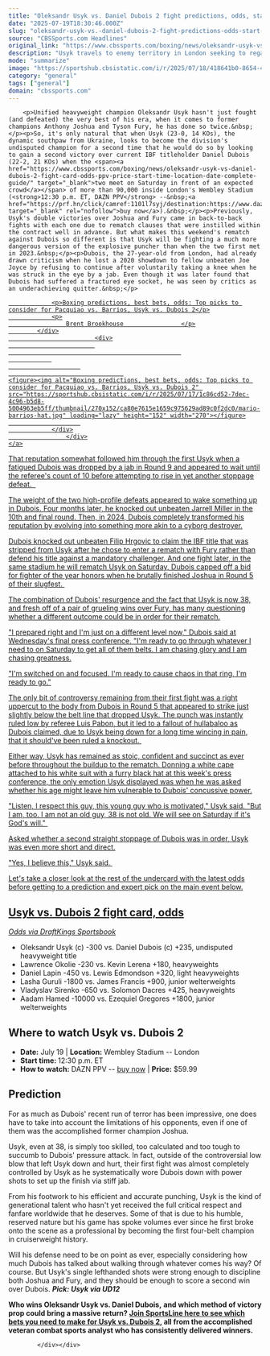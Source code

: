 ```yaml
---
title: "Oleksandr Usyk vs. Daniel Dubois 2 fight predictions, odds, start time, undercard, preview, where to watch"
date: "2025-07-19T18:30:46.000Z"
slug: "oleksandr-usyk-vs.-daniel-dubois-2-fight-predictions-odds-start-time-undercard-preview-where-to-watch"
source: "CBSSports.com Headlines"
original_link: "https://www.cbssports.com/boxing/news/oleksandr-usyk-vs-daniel-dubois-2-fight-predictions-odds-start-time-undercard-preview-where-to-watch/"
description: "Usyk travels to enemy territory in London seeking to regain a title he was stripped of"
mode: "summarize"
image: "https://sportshub.cbsistatic.com/i/r/2025/07/18/418641b0-8654-4a99-9636-71aa4ed6716f/thumbnail/1200x675/32e53cac5439e94d08ffc2bd436f38ec/usyk-dubois-2-presser.jpg"
category: "general"
tags: ["general"]
domain: "cbssports.com"
---
```

<div id="readability-page-1" class="page"><div>
        
        
                            
                
        <p>Unified heavyweight champion Oleksandr Usyk hasn't just fought (and defeated) the very best of his era, when it comes to former champions Anthony Joshua and Tyson Fury, he has done so twice.&nbsp;</p><p>So, it's only natural that when Usyk (23-0, 14 KOs), the dynamic southpaw from Ukraine, looks to become the division's undisputed champion for a second time that he would do so by looking to gain a second victory over current IBF titleholder Daniel Dubois (22-2, 21 KOs) when the <span><a href="https://www.cbssports.com/boxing/news/oleksandr-usyk-vs-daniel-dubois-2-fight-card-odds-ppv-price-start-time-location-date-complete-guide/" target="_blank">two meet on Saturday in front of an expected crowd</a></span> of more than 90,000 inside London's Wembley Stadium (<strong>12:30 p.m. ET, DAZN PPV</strong> --&nbsp;<a href="https://prf.hn/click/camref:1101l7syj/destination:https://www.dazn.com/boxing" target="_blank" rel="nofollow">buy now</a>).&nbsp;</p><p>Previously, Usyk's double victories over Joshua and Fury came in back-to-back fights with each one due to rematch clauses that were instilled within the contract well in advance. But what makes this weekend's rematch against Dubois so different is that Usyk will be fighting a much more dangerous version of the explosive puncher than when the two first met in 2023.&nbsp;</p><p>Dubois, the 27-year-old from London, had already drawn criticism when he lost a 2020 showdown to fellow unbeaten Joe Joyce by refusing to continue after voluntarily taking a knee when he was struck in the eye by a jab. Even though it was later found that Dubois had suffered a fractured eye socket, he was seen by critics as an underachieving quitter.&nbsp;</p>
        

<a href="https://www.cbssports.com/boxing/news/boxing-predictions-best-bets-odds-top-picks-to-consider-for-pacquiao-vs-barrios-usyk-vs-dubois-2/" target="_blank">
        <div>
            <div>
                
                <p>Boxing predictions, best bets, odds: Top picks to consider for Pacquiao vs. Barrios, Usyk vs. Dubois 2</p>
                <p>
                    Brent Brookhouse                </p>
            </div>
                            <div>
                            
                                                    
                
                        
                                    
    <figure><img alt="Boxing predictions, best bets, odds: Top picks to consider for Pacquiao vs. Barrios, Usyk vs. Dubois 2" src="https://sportshub.cbsistatic.com/i/r/2025/07/17/1c86cd52-7dec-4c96-b5d8-5004963eb5ff/thumbnail/270x152/ca80e7615e1659c975629ad89c0f2dc0/mario-barrios-hat.jpg" loading="lazy" height="152" width="270"></figure>
                        
                </div>
                    </div>
    </a>
<p>That reputation somewhat followed him through the first Usyk when a fatigued Dubois was dropped by a jab in Round 9 and appeared to wait until the referee's count of 10 before attempting to rise in yet another stoppage defeat. &nbsp;</p><p>The weight of the two high-profile defeats appeared to wake something up in Dubois. Four months later, he knocked out unbeaten Jarrell Miller in the 10th and final round. Then, in 2024, Dubois completely transformed his reputation by evolving into something more akin to a cyborg destroyer.</p><p>Dubois knocked out unbeaten Filip Hrgovic to claim the IBF title that was stripped from Usyk after he chose to enter a rematch with Fury rather than defend his title against a mandatory challenger. And one fight later, in the same stadium he will rematch Usyk on Saturday, Dubois capped off a bid for fighter of the year honors when he brutally finished Joshua in Round 5 of their slugfest.&nbsp;</p>
        

<p>The combination of Dubois' resurgence and the fact that Usyk is now 38, and fresh off of a pair of grueling wins over Fury, has many questioning whether a different outcome could be in order for their rematch.</p><p>"I prepared right and I'm just on a different level now," Dubois said at Wednesday's final press conference. "I'm ready to go through whatever I need to on Saturday to get all of them belts. I am chasing glory and I am chasing greatness.</p><p>"I'm switched on and focused. I'm ready to cause chaos in that ring, I'm ready to go."</p>
        

<p>The only bit of controversy remaining from their first fight was a right uppercut to the body from Dubois in Round 5 that appeared to strike just slightly below the belt line that dropped Usyk. The punch was instantly ruled low by referee Luis Pabon, but it led to a fallout of hullabaloo as Dubois claimed, due to Usyk being down for a long time wincing in pain, that it should've been ruled a knockout.&nbsp;</p><p>Either way, Usyk has remained as stoic, confident and succinct as ever before throughout the buildup to the rematch. Donning a white cape attached to his white suit with a furry black hat at this week's press conference, the only emotion Usyk displayed was when he was asked whether his age might leave him vulnerable to Dubois' concussive power.</p><p>"Listen, I respect this guy, this young guy who is motivated," Usyk said. "But I am, too. I am not an old guy, 38 is not old. We will see on Saturday if it's God's will."&nbsp;</p>
        

<p>Asked whether a second straight stoppage of Dubois was in order, Usyk was even more short and direct.</p><p>"Yes, I believe this," Usyk said.&nbsp;</p><p>Let's take a closer look at the rest of the undercard with the latest odds before getting to a prediction and expert pick on the main event below.</p><h2>Usyk vs. Dubois 2 fight card, odds</h2><p><em>Odds via <a href="https://www.cbssports.com/betting/news/draftkings-promo-code/">DraftKings Sportsbook</a></em></p><ul><li>Oleksandr Usyk (c) -300 vs. Daniel Dubois (c) +235, undisputed heavyweight title</li><li>Lawrence Okolie -230 vs. Kevin Lerena +180, heavyweights</li><li>Daniel Lapin -450 vs. Lewis Edmondson +320, light heavyweights</li><li>Lasha Guruli -1800 vs. James Francis +900, junior welterweights</li><li>Vladyslav Sirenko -650 vs. Solomon Dacres +425, heavyweights</li><li>Aadam Hamed -10000 vs. Ezequiel Gregores +1800, junior welterweights</li></ul><h2>Where to watch Usyk vs. Dubois 2</h2><ul><li><strong>Date:</strong>&nbsp;July 19&nbsp;|&nbsp;<strong>Location:</strong>&nbsp;Wembley Stadium -- London</li><li><strong>Start time:&nbsp;</strong>12:30 p.m. ET</li><li><strong>How to watch:</strong>&nbsp;DAZN PPV --&nbsp;<a href="https://prf.hn/click/camref:1101l7syj/destination:https://www.dazn.com/boxing" target="_blank" rel="nofollow">buy now</a>&nbsp;|&nbsp;<strong>Price:</strong>&nbsp;$59.99</li></ul><h2>Prediction</h2><p>For as much as Dubois' recent run of terror has been impressive, one does have to take into account the limitations of his opponents, even if one of them was the accomplished former champion Joshua.&nbsp;</p>
        

<p>Usyk, even at 38, is simply too skilled, too calculated and too tough to succumb to Dubois' pressure attack. In fact, outside of the controversial low blow that left Usyk down and hurt, their first fight was almost completely controlled by Usyk as he systematically wore Dubois down with power shots to set up the finish via stiff jab.&nbsp;</p><p>From his footwork to his efficient and accurate punching, Usyk is the kind of generational talent who hasn't yet received the full critical respect and fanfare worldwide that he deserves. Some of that is due to his humble, reserved nature but his game has spoke volumes ever since he first broke onto the scene as a professional by becoming the first four-belt champion in cruiserweight history.&nbsp;</p><p>Will his defense need to be on point as ever, especially considering how much Dubois has talked about walking through whatever comes his way? Of course. But Usyk's single lefthanded shots were strong enough to discipline both Joshua and Fury, and they should be enough to score a second win over Dubois.&nbsp;<strong><em>Pick: Usyk via UD12</em></strong></p>
        

<p><strong>Who wins Oleksandr Usyk vs. Daniel Dubois,</strong>&nbsp;<strong>and which method of victory prop could bring a massive return?&nbsp;<a href="https://www.sportsline.com/insiders/oleksandr-usyk-vs-daniel-dubois-2-odds-picks-esteemed-boxing-analyst-reveals-selections-for-july-19-heavyweight-title-unification-fight/#ttag=07172025_agg_cbssports_picks_boxing_Nagel_UsykDubois2" target="_blank">Join SportsLine here to see which bets you need to make for Usyk vs. Dubois 2</a>, all from the accomplished veteran combat sports analyst who has consistently delivered winners.</strong></p>


        
            </div></div>